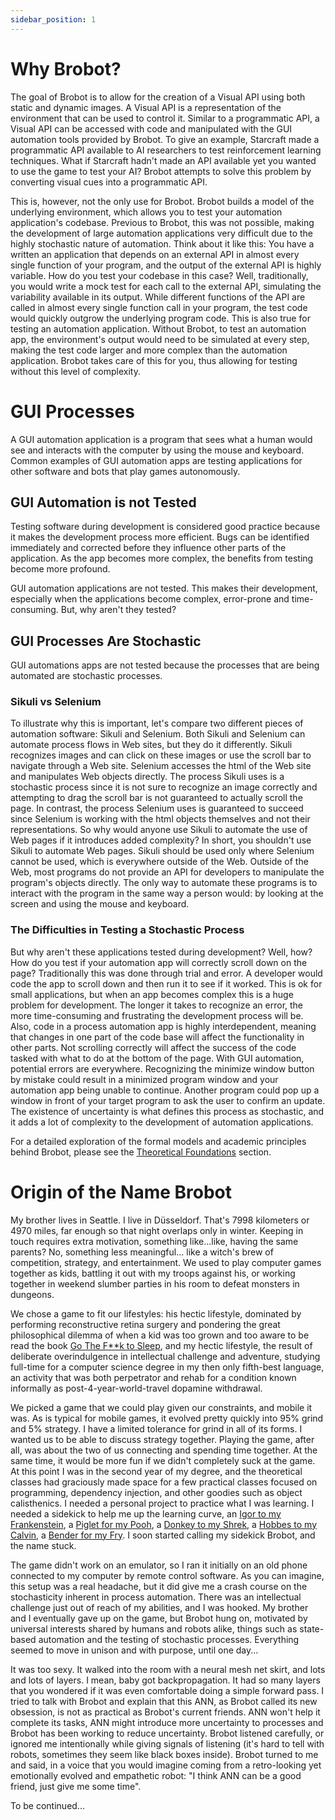```yaml
---
sidebar_position: 1
---
```


# Why Brobot?

The goal of Brobot is to allow for the creation of a Visual API using both static and dynamic images.
A Visual API is a representation of the environment that can be used to control it. Similar to a
programmatic API, a Visual API can be accessed with code and manipulated with the GUI automation tools
provided by Brobot. To give an example, Starcraft made a programmatic API available to AI researchers
to test reinforcement learning techniques. What if Starcraft hadn't made an API available yet you
wanted to use the game to test your AI? Brobot attempts to solve this problem by converting visual cues
into a programmatic API.  

This is, however, not the only use for Brobot. Brobot builds a model of the underlying environment, which
allows you to test your automation application's codebase. Previous to Brobot, this was not possible,
making the development of large automation applications very difficult due to the highly stochastic nature
of automation. Think about it like this: You have a written an application that depends on an external API in almost every single function of your program, and the output of the external API is highly variable. How do you test your codebase in this case? Well, traditionally, you would write
a mock test for each call to the external API, simulating the variability available in its output. While
different functions of the API are called in almost every single function call in your program, the test
code would quickly outgrow the underlying program code. This is also true for testing an automation application. Without Brobot, to test an automation app, the environment's output would need to be simulated at every step, making the test code larger and more complex than the automation application. Brobot takes care of this for you, thus allowing for testing without this level of complexity.

# GUI Processes

A GUI automation application is a
program that sees what a human would see and interacts with the
computer by using the mouse and keyboard. Common examples of GUI automation apps
are testing applications for other software and bots that play games autonomously.

## GUI Automation is not Tested

Testing software during development is considered good practice
because it makes the development process more efficient. Bugs can
be identified immediately and corrected before they influence other
parts of the application. As the app becomes more complex, the benefits
from testing become more profound.

GUI automation applications are not tested. This makes their development,
especially when the applications become complex, error-prone and
time-consuming. But, why aren't they tested?

## GUI Processes Are Stochastic

GUI automations apps are not tested because the processes that are being automated are stochastic processes. 

### Sikuli vs Selenium

To illustrate why this is important, let's compare two different pieces of automation software:
Sikuli and Selenium. Both Sikuli and Selenium can automate process flows in
Web sites, but they do it differently. Sikuli recognizes images and can click
on these images or use the scroll bar to navigate through a Web site. Selenium
accesses the html of the Web site and manipulates Web objects directly. The process
Sikuli uses is a stochastic process since it is not sure to recognize an image
correctly and attempting to drag the scroll bar is not guaranteed to actually scroll
the page. In contrast, the process Selenium uses is guaranteed to succeed since
Selenium is working with the html objects themselves and not their representations.
So why would anyone use Sikuli to automate the use of Web pages if it introduces
added complexity? In short, you shouldn't use Sikuli to automate Web pages. Sikuli
should be used only where Selenium cannot be used, which is everywhere outside
of the Web. Outside of the Web, most programs do not provide an API for
developers to manipulate the program's objects directly. The only way to automate
these programs is to interact with the program in the same way a person
would: by looking at the screen and using the mouse and keyboard.

### The Difficulties in Testing a Stochastic Process

But why aren't these applications tested during development? Well, how?
How do you test if your automation app will correctly scroll down on the page?
Traditionally this was done through trial and error. A developer would code the
app to scroll down and then run it to see if it worked. This is ok for small
applications, but when an app becomes complex this is a huge problem for
development. The longer it takes to recognize an error, the more time-consuming
and frustrating the development process will be. Also, code in a process automation app
is highly interdependent, meaning that changes in one part of the code base will
affect the functionality in other parts. Not scrolling correctly will affect the
success of the code tasked with what to do at the bottom of the page. With GUI
automation, potential errors are everywhere. Recognizing the minimize window button
by mistake could result in a minimized program window and your automation
app being unable to continue. Another program could pop up a window in front of your
target program to ask the user to confirm an update. The existence of uncertainty
is what defines this process as stochastic, and it adds a lot of complexity to 
the development of automation applications. 

For a detailed exploration of the formal models and academic principles behind Brobot, please see the [Theoretical Foundations](../05-theoretical-foundations/introduction.md) section.

# Origin of the Name Brobot

My brother lives in Seattle. I live in Düsseldorf. That's 7998 kilometers or 4970 miles,
far enough so that night overlaps only in winter. Keeping in touch requires extra 
motivation, something like...like, having the same parents? No, something less meaningful...
like a witch's brew of competition, strategy, and entertainment. We used to 
play computer games together as kids, battling it out with my troops against his, or 
working together in weekend slumber parties in his room to defeat monsters in dungeons.  

We chose a game to fit our lifestyles: his hectic lifestyle, dominated by performing
reconstructive retina surgery and pondering the great philosophical dilemma of when 
a kid was too grown and too aware to be read the book 
[Go The F**k to Sleep](https://www.youtube.com/watch?v=teIbh8hFQos&t=192s), and my 
hectic lifestyle, the result of deliberate overindulgence in intellectual challenge 
and adventure,
studying full-time for a computer science degree in my then only fifth-best language, 
an activity that was both perpetrator and rehab for a condition known informally as 
post-4-year-world-travel dopamine withdrawal.  

We picked a game that we could play given our constraints, and mobile it was. As is
typical for mobile games, it evolved pretty quickly into 95% grind and 5% strategy. 
I have a limited tolerance for grind in all of its forms. I wanted us to be able to
discuss strategy together. Playing the game, after all, was about the two of us 
connecting and spending time together. At the same time, it would be more fun if we
didn't completely suck at the game. At this point I was in the second year of my degree,
and the theoretical classes had graciously made space for a few practical classes 
focused on programming, dependency injection, and other goodies such as 
object calisthenics. I needed a personal project to practice what I was learning. I 
needed a sidekick to help me up the learning curve, an 
[Igor to my Frankenstein](https://www.youtube.com/watch?v=nxxSIX3fmmo), 
a [Piglet for my Pooh](https://www.youtube.com/watch?v=-cCGuL0-sJw), 
a [Donkey to my Shrek](https://www.youtube.com/watch?v=6Q6qHRHTTPg), 
a [Hobbes to my Calvin](https://cdn.vox-cdn.com/thumbor/0qgaVMD7Kve6W5yTyrd0LQZ1qpM=/0x0:3500x2425/1920x0/filters:focal(0x0:3500x2425):format(webp):no_upscale()/cdn.vox-cdn.com/uploads/chorus_asset/file/19964119/calvin_hobbes_final_comic_strip.jpg), 
a [Bender for my Fry](https://www.youtube.com/watch?v=Hj7LwZqTflc). 
I soon started calling my sidekick Brobot, and the name stuck.  

The game didn't work on an emulator, so I ran it initially on an old phone connected 
to my computer by remote control software. As you can imagine, this setup was a real 
headache, but it did give me a crash course on the stochasticity inherent in 
process automation. There was an intellectual challenge just out of reach of my 
abilities, and I was hooked. My brother and I eventually gave up on the game, but 
Brobot hung on, motivated by universal interests shared by humans and robots alike, 
things such as state-based automation and the testing of stochastic processes. 
Everything seemed to move in unison and with purpose, until one day...   

It was too sexy. It walked into the room with a neural mesh net skirt, 
and lots and lots of layers. I mean, baby got backpropagation. 
It had so many layers that you wondered if it was even comfortable doing a 
simple forward pass. I tried to talk with Brobot and explain that this ANN, as 
Brobot called its new obsession, is not as practical as Brobot's current friends. ANN
won't help it complete its tasks, ANN might introduce more 
uncertainty to processes and Brobot has been working to reduce uncertainty. 
Brobot listened carefully, or ignored me intentionally while giving signals of listening
(it's hard to tell with robots, sometimes they seem like black boxes inside). Brobot
turned to me and said, in a voice that you would imagine coming from a retro-looking yet 
emotionally evolved and empathetic robot: "I think ANN can be a good friend, just
give me some time".   

To be continued...